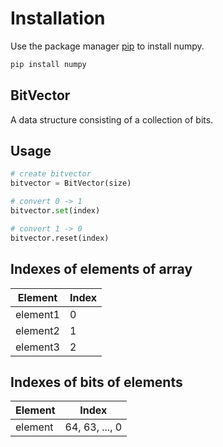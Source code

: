 # Installation
Use the package manager [pip](https://pip.pypa.io/en/stable/) to install numpy.

```bash
pip install numpy
```
## BitVector

A data structure consisting of a collection of bits.

## Usage

```python
# create bitvector
bitvector = BitVector(size)

# convert 0 -> 1
bitvector.set(index)

# convert 1 -> 0
bitvector.reset(index)
```

## Indexes of elements of array
| Element  | Index |
| ------------- | ------------- |
| element1  | 0  |
| element2  | 1  |
| element3 | 2 |

## Indexes of bits of elements
| Element  | Index |
| ------------- | ------------- |
| element  | 64, 63, ..., 0 |
